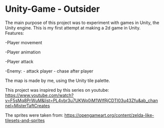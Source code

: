 # Unity-Game - Outsider

The main purpose of this project was to experiment with games in Unity, the Unity engine.
This is my first attempt at making a 2d game in Unity.
Features: 
  
  -Player movement
  
  -Player animation
  
  -Player attack
  
  -Enemy: 
      - attack player
      - chase after player

The map is made by me, using the Unity tile palette.

This project was inspired by this series on youtube:
https://www.youtube.com/watch?v=F5sMq8PrWuM&list=PL4vbr3u7UKWp0iM1WIfRjCDTI03u43Zfu&ab_channel=MisterTaftCreates

The sprites were taken from:
https://opengameart.org/content/zelda-like-tilesets-and-sprites
